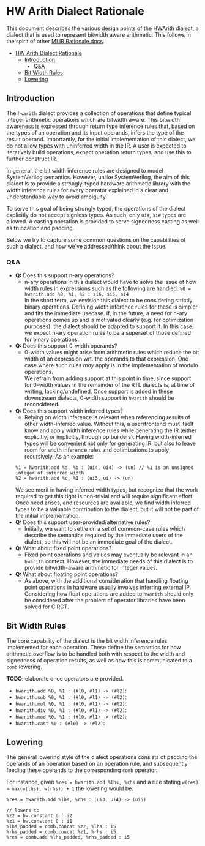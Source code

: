 # HW Arith Dialect Rationale

This document describes the various design points of the HWArith dialect, a dialect that is used to represent bitwidth aware arithmetic. This follows in the spirit of other
[MLIR Rationale docs](https://mlir.llvm.org/docs/Rationale/).

- [HW Arith Dialect Rationale](#hw-arith-dialect-rationale)
  - [Introduction](#introduction)
    - [Q&A](#qa)
  - [Bit Width Rules](#bit-width-rules)
  - [Lowering](#lowering)

## Introduction

The `hwarith` dialect provides a collection of operations that define typical integer arithmetic operations which are bitwidth aware.
This bitwidth awareness is expressed through return type inference rules that, based on the types of an operation and its input operands, infers the type of the result operand. Importantly, for the initial implementation of this dialect, we do not allow types with uninferred width in the IR. A user is expected to iteratively build operations, expect operation return types, and use this to further construct IR.

In general, the bit width inference rules are designed to model SystemVerilog semantics. However, unlike SystemVerilog, the aim of this dialect is to provide a strongly-typed hardware arithmetic library with the width inference rules for every operator explained in a clear and understandable way to avoid ambiguity.

To serve this goal of being strongly typed, the operations of the dialect explicitly do not accept signless types. As such, only `ui#`, `si#` types are allowed. A casting operation is provided to serve signedness casting as well as truncation and padding.

Below we try to capture some common questions on the capabilities of such a dialect, and how we've addressed/think about the issue.

### Q&A
* **Q:** Does this support n-ary operations?
    * n-ary operations in this dialect would have to solve the issue of how width rules in expressions such as the following are handled:
    `%0 = hwarith.add %0, %1, %2 : si6, si5, si4`  
    In the short term, we envision this dialect to be considering strictly binary operations. Defining width inference rules for these is simpler and fits the immediate usecase. If, in the future, a need for n-ary operations comes up and is motivated clearly (e.g. for optimization purposes), the dialect should be adapted to support it. In this case, we expect n-ary operation rules to be a superset of those defined for binary operations.
* **Q:** Does this support 0-width operands?
    * 0-width values might arise from arithmetic rules which reduce the bit width of an expression wrt. the operands to that expression. One case where such rules _may_ apply is in the implementation of modulo operations.  
    We refrain from adding support at this point in time, since support for 0-width values in the remainder of the RTL dialects is, at time of writing, lacking/undefined. Once support is added in these downstream dialects, 0-width support in `hwarith` should be reconsidered.
* **Q:** Does this support width inferred types?
    * Relying on width inference is relevant when referencing results of other width-inferred value. Without this, a user/frontend must itself know and apply width inference rules while generating the IR (either explicitly, or implicitly, through op builders). Having width-inferred types will be convenient not only for generating IR, but also to leave room for width inference rules and optimizations to apply recursively. As an example:
    ```mlir
    %1 = hwarith.add %a, %b : (ui4, ui4) -> (un) // %1 is an unsigned integer of inferred width
    %2 = hwarith.add %c, %1 : (ui3, ui) -> (un)
    ```
    We see merit in having inferred width types, but recognize that the work required to get this right is non-trivial and will require significant effort. Once need arises, and resources are available, we find width inferred types to be a valuable contribution to the dialect, but it will not be part of the initial implementation.
* **Q:** Does this support user-provided/alternative rules?
    * Initially, we want to settle on a set of common-case rules which describe the semantics required by the immediate users of the dialect, so this will not be an immediate goal of the dialect.
* **Q:** What about fixed point operations?
    * Fixed point operations and values may eventually be relevant in an `hwarith` context. However, the immediate needs of this dialect is to provide bitwidth-aware arithmetic for integer values.
* **Q:** What about floating point operations?
    * As above, with the additional consideration that handling floating point operations in hardware usually involves inferring external IP. Considering how float operations are added to `hwarith` should only be considered after the problem of operator libraries have been solved for CIRCT.

## Bit Width Rules

The core capability of the dialect is the bit width inference rules implemented for each operation. These define the semantics for how arithmetic overflow is to be handled both with respect to the width and signedness of operation results, as well as how this is communicated to a `comb` lowering.

**TODO**: elaborate once operators are provided.
* `hwarith.add %0, %1 : (#l0, #l1) -> (#l2)`:
* `hwarith.sub %0, %1 : (#l0, #l1) -> (#l2)`:
* `hwarith.mul %0, %1 : (#l0, #l1) -> (#l2)`:
* `hwarith.div %0, %1 : (#l0, #l1) -> (#l2)`:
* `hwarith.mod %0, %1 : (#l0, #l1) -> (#l2)`:
* `hwarith.cast %0 : (#l0) -> (#l2)`: 


## Lowering

The general lowering style of the dialect operations consists of padding the operands of an operation based on an operation rule, and subsequently feeding these operands to the corresponding `comb` operator.

For instance, given `%res = hwarith.add %lhs, %rhs` and a rule stating `w(res)` = `max(w(lhs), w(rhs)) + 1` the lowering would be:

```mlir
%res = hwarith.add %lhs, %rhs : (ui3, ui4) -> (ui5)

// lowers to
%z2 = hw.constant 0 : i2
%z1 = hw.constant 0 : i1
%lhs_padded = comb.concat %z2, %lhs : i5
%rhs_padded = comb.concat %z1, %rhs : i5
%res = comb.add %lhs_padded, %rhs_padded : i5
```
